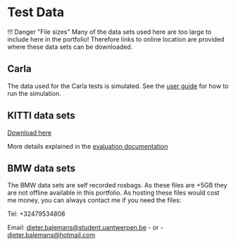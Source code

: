 # Test Data

!!! Danger "File sizes"
    Many of the data sets used here are too large to include here in the portfolio!
    Therefore links to online location are provided where these data sets can be downloaded.

## Carla

The data used for the Carla tests is simulated. See the [user guide](../Documentation/start.md) for how to run the simulation.

## KITTI data sets

[Download here](http://www.cvlibs.net/datasets/kitti/raw_data.php)

More details explained in the [evaluation documentation](../Documentation/evaluation.md)

## BMW data sets

The BMW data sets are self recorded rosbags. As these files are +5GB they are not offline available in this portfolio.
As hosting these files would cost me money, you can always contact me if you need the files:

Tel: +32479534808 

Email: <a href="mailto:dieter.balemans@student.uantwerpen.be">dieter.balemans@student.uantwerpen.be</a> - or - <a href="mailto:dieter.balemans@hotmail.com">dieter.balemans@hotmail.com</a>

